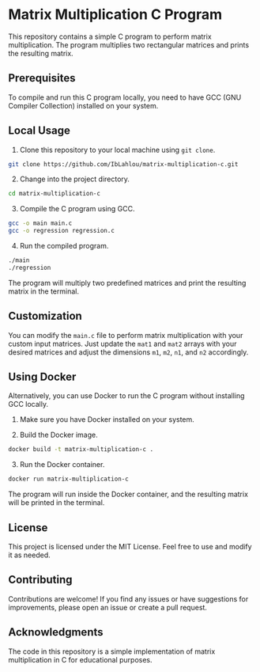 # Matrix Multiplication C Program

This repository contains a simple C program to perform matrix multiplication. The program multiplies two rectangular matrices and prints the resulting matrix.

## Prerequisites

To compile and run this C program locally, you need to have GCC (GNU Compiler Collection) installed on your system.

## Local Usage

1. Clone this repository to your local machine using `git clone`.

```bash
git clone https://github.com/IbLahlou/matrix-multiplication-c.git
```

2. Change into the project directory.

```bash
cd matrix-multiplication-c
```

3. Compile the C program using GCC.

```bash
gcc -o main main.c
gcc -o regression regression.c
```

4. Run the compiled program.

```bash
./main
./regression
```

The program will multiply two predefined matrices and print the resulting matrix in the terminal.

## Customization

You can modify the `main.c` file to perform matrix multiplication with your custom input matrices. Just update the `mat1` and `mat2` arrays with your desired matrices and adjust the dimensions `m1`, `m2`, `n1`, and `n2` accordingly.

## Using Docker

Alternatively, you can use Docker to run the C program without installing GCC locally.

1. Make sure you have Docker installed on your system.

2. Build the Docker image.

```bash
docker build -t matrix-multiplication-c .
```

3. Run the Docker container.

```bash
docker run matrix-multiplication-c
```

The program will run inside the Docker container, and the resulting matrix will be printed in the terminal.

## License

This project is licensed under the MIT License. Feel free to use and modify it as needed.

## Contributing

Contributions are welcome! If you find any issues or have suggestions for improvements, please open an issue or create a pull request.

## Acknowledgments

The code in this repository is a simple implementation of matrix multiplication in C for educational purposes.
